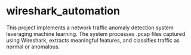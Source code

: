 # wireshark_automation
This project implements a network traffic anomaly detection system leveraging machine learning. The system processes .pcap files captured using Wireshark, extracts meaningful features, and classifies traffic as normal or anomalous.
